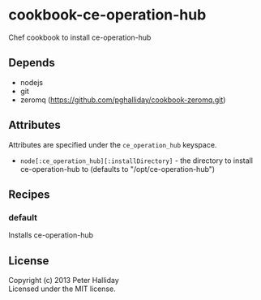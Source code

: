 cookbook-ce-operation-hub
=========================

Chef cookbook to install ce-operation-hub

## Depends

- nodejs
- git
- zeromq (https://github.com/pghalliday/cookbook-zeromq.git)

## Attributes

Attributes are specified under the `ce_operation_hub` keyspace.

- `node[:ce_operation_hub][:installDirectory]` - the directory to install ce-operation-hub to (defaults to "/opt/ce-operation-hub")

## Recipes

### default

Installs ce-operation-hub

## License
Copyright (c) 2013 Peter Halliday  
Licensed under the MIT license.
